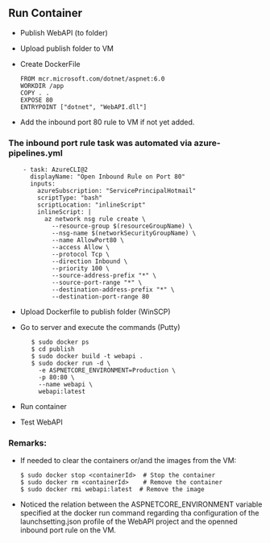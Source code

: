 ## Run Container

- Publish WebAPI (to folder)
- Upload publish folder to VM
- Create DockerFile

      FROM mcr.microsoft.com/dotnet/aspnet:6.0
      WORKDIR /app
      COPY . .
      EXPOSE 80
      ENTRYPOINT ["dotnet", "WebAPI.dll"]

- Add the inbound port 80 rule to VM if not yet added.

### The inbound port rule task was automated via azure-pipelines.yml

        - task: AzureCLI@2
          displayName: "Open Inbound Rule on Port 80"
          inputs:
            azureSubscription: "ServicePrincipalHotmail"
            scriptType: "bash"
            scriptLocation: "inlineScript"
            inlineScript: |
              az network nsg rule create \
                --resource-group $(resourceGroupName) \
                --nsg-name $(networkSecurityGroupName) \
                --name AllowPort80 \
                --access Allow \
                --protocol Tcp \
                --direction Inbound \
                --priority 100 \
                --source-address-prefix "*" \
                --source-port-range "*" \
                --destination-address-prefix "*" \
                --destination-port-range 80

- Upload Dockerfile to publish folder (WinSCP)
- Go to server and execute the commands (Putty)

         $ sudo docker ps
         $ cd publish
         $ sudo docker build -t webapi .
         $ sudo docker run -d \
           -e ASPNETCORE_ENVIRONMENT=Production \
           -p 80:80 \
           --name webapi \
           webapi:latest

- Run container

- Test WebAPI

### Remarks:

- If needed to clear the containers or/and the images from the VM:

      $ sudo docker stop <containerId>  # Stop the container
      $ sudo docker rm <containerId>    # Remove the container
      $ sudo docker rmi webapi:latest  # Remove the image

- Noticed the relation between the ASPNETCORE_ENVIRONMENT variable specified at the docker run command regarding tha configuration of the launchsetting.json profile of the WebAPI project and the openned inbound port rule on the VM.
